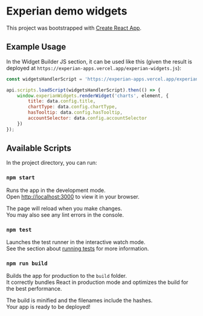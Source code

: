 # Experian demo widgets

This project was bootstrapped with [Create React App](https://github.com/facebook/create-react-app).


## Example Usage
In the Widget Builder JS section, it can be used like this (given the result is deployed at `https://experian-apps.vercel.app/experian-widgets.js`):
```js
const widgetsHandlerScript = 'https://experian-apps.vercel.app/experian-widgets.js';

api.scripts.loadScript(widgetsHandlerScript).then(() => {
    window.experianWidgets.renderWidget('charts', element, {
        title: data.config.title,
        chartType: data.config.chartType,
        hasTooltip: data.config.hasTooltip,
        accountSelector: data.config.accountSelector
    })
});
```


## Available Scripts

In the project directory, you can run:

### `npm start`

Runs the app in the development mode.\
Open [http://localhost:3000](http://localhost:3000) to view it in your browser.

The page will reload when you make changes.\
You may also see any lint errors in the console.

### `npm test`

Launches the test runner in the interactive watch mode.\
See the section about [running tests](https://facebook.github.io/create-react-app/docs/running-tests) for more information.

### `npm run build`

Builds the app for production to the `build` folder.\
It correctly bundles React in production mode and optimizes the build for the best performance.

The build is minified and the filenames include the hashes.\
Your app is ready to be deployed!
